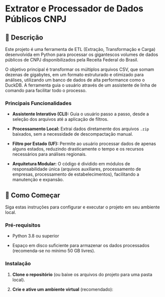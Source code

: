 # Extrator e Processador de Dados Públicos CNPJ

## 📖 Descrição

Este projeto é uma ferramenta de ETL (Extração, Transformação e Carga) desenvolvida em Python para processar os gigantescos volumes de dados públicos de CNPJ disponibilizados pela Receita Federal do Brasil.

O objetivo principal é transformar os múltiplos arquivos CSV, que somam dezenas de gigabytes, em um formato estruturado e otimizado para análises, utilizando um banco de dados de alta performance como o DuckDB. A ferramenta guia o usuário através de um assistente de linha de comando para facilitar todo o processo.

### Principais Funcionalidades

* **Assistente Interativo (CLI):** Guia o usuário passo a passo, desde a seleção dos arquivos até a aplicação de filtros.

* **Processamento Local:** Extrai dados diretamente dos arquivos `.zip` baixados, sem a necessidade de descompactação manual.

* **Filtro por Estado (UF):** Permite ao usuário processar dados de apenas alguns estados, reduzindo drasticamente o tempo e os recursos necessários para análises regionais.

* **Arquitetura Modular:** O código é dividido em módulos de responsabilidade única (arquivos auxiliares, processamento de empresas, processamento de estabelecimentos), facilitando a manutenção e expansão.

## 🚀 Como Começar

Siga estas instruções para configurar e executar o projeto em seu ambiente local.

### Pré-requisitos

* Python 3.8 ou superior

* Espaço em disco suficiente para armazenar os dados processados (recomenda-se no mínimo 50 GB livres).

### Instalação

1. **Clone o repositório** (ou baixe os arquivos do projeto para uma pasta local).

2. **Crie e ative um ambiente virtual** (recomendado):
